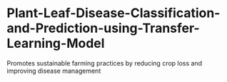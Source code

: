 # Plant-Leaf-Disease-Classification-and-Prediction-using-Transfer-Learning-Model
Promotes sustainable farming practices by reducing crop loss and improving disease management
